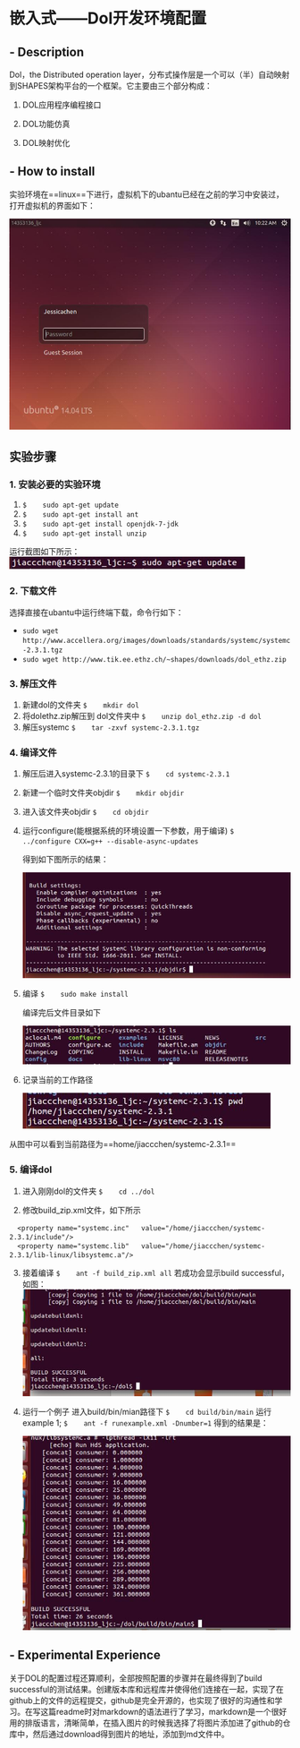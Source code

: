 # 嵌入式——Dol开发环境配置

## - Description
   Dol，the Distributed operation layer，分布式操作层是一个可以（半）自动映射到SHAPES架构平台的一个框架。它主要由三个部分构成：
  
 1. DOL应用程序编程接口
    
 2. DOL功能仿真

 3. DOL映射优化
    
## - How to install

实验环境在==linux==下进行，虚拟机下的ubantu已经在之前的学习中安装过，打开虚拟机的界面如下：

![虚拟机界面][1]

## 实验步骤
### 1. 安装必要的实验环境

 1. ```$	sudo apt-get update```
 2. ```$	sudo apt-get install ant```
 3. ```$ 	sudo apt-get install openjdk-7-jdk```
 4. ```$	sudo apt-get install unzip```

运行截图如下所示： ![安装指令截取][2]
  
### 2. 下载文件

选择直接在ubantu中运行终端下载，命令行如下：

 - ```sudo wget http://www.accellera.org/images/downloads/standards/systemc/systemc-2.3.1.tgz ```
 - ```sudo wget http://www.tik.ee.ethz.ch/~shapes/downloads/dol_ethz.zip ```

### 3. 解压文件

 1. 新建dol的文件夹
    ```$	mkdir dol```
 2. 将dolethz.zip解压到 dol文件夹中
    ```$	unzip dol_ethz.zip -d dol```
 3. 解压systemc
    ```$	tar -zxvf systemc-2.3.1.tgz```

### 4. 编译文件

 1. 解压后进入systemc-2.3.1的目录下
    ```$	cd systemc-2.3.1```

 2. 新建一个临时文件夹objdir
    ```$	mkdir objdir```

 3. 进入该文件夹objdir
    ```$	cd objdir```

 4. 运行configure(能根据系统的环境设置一下参数，用于编译)
    ```$	../configure CXX=g++ --disable-async-updates```
    
    得到如下图所示的结果：

    ![configure的结果][3]

 5. 编译
    ```$	sudo make install```
    
    编译完后文件目录如下
    
    ![编译后的目录][4]

 6. 记录当前的工作路径
    
    ![pwd 工作路径][5]

从图中可以看到当前路径为==home/jiaccchen/systemc-2.3.1==

### 5. 编译dol

 1. 进入刚刚dol的文件夹
    ```$	cd ../dol```

 2. 修改build_zip.xml文件，如下所示

```markdown?linenums
  <property name="systemc.inc"   value="/home/jiaccchen/systemc-2.3.1/include"/>
  <property name="systemc.lib"   value="/home/jiaccchen/systemc-2.3.1/lib-linux/libsystemc.a"/>
```

 3. 接着编译
    ```$	ant -f build_zip.xml all```
    若成功会显示build successful，如图：
    ![编译成功][6]
 
4. 运行一个例子
    进入build/bin/mian路径下
    ```$	cd build/bin/main```
    运行example 1;
    ```$	ant -f runexample.xml -Dnumber=1```
    得到的结果是：
    
    ![测试结果][7]


## - Experimental Experience

关于DOL的配置过程还算顺利，全部按照配置的步骤并在最终得到了build successful的测试结果。创建版本库和远程库并使得他们连接在一起，实现了在github上的文件的远程提交，github是完全开源的，也实现了很好的沟通性和学习。在写这篇readme时对markdown的语法进行了学习，markdown是一个很好用的排版语言，清晰简单，在插入图片的时候我选择了将图片添加进了github的仓库中，然后通过download得到图片的地址，添加到md文件中。
  

  [1]: https://raw.githubusercontent.com/jiaccchen/ES2016_14353136/master/image/0.jpg
  [2]: https://raw.githubusercontent.com/jiaccchen/ES2016_14353136/master/image/1.jpg
  [3]: https://raw.githubusercontent.com/jiaccchen/ES2016_14353136/master/image/2.jpg
  [4]: https://raw.githubusercontent.com/jiaccchen/ES2016_14353136/master/image/3.jpg
  [5]: https://raw.githubusercontent.com/jiaccchen/ES2016_14353136/master/image/4.jpg
  [6]: https://raw.githubusercontent.com/jiaccchen/ES2016_14353136/master/image/5.jpg
  [7]: https://raw.githubusercontent.com/jiaccchen/ES2016_14353136/master/image/6.jpg